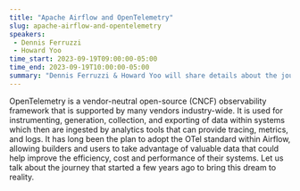```yaml
---
title: "Apache Airflow and OpenTelemetry"
slug: apache-airflow-and-opentelemetry
speakers:
 - Dennis Ferruzzi
 - Howard Yoo
time_start: 2023-09-19T09:00:00-05:00
time_end: 2023-09-19T10:00:00-05:00
summary: "Dennis Ferruzzi & Howard Yoo will share details about the journey to bring OpenTelemetry to Airflow. OpenTelemetry is a widely supported observability framework used for instrumenting, generation, collection, and exporting of data within systems which then are ingested by analytics tools that can provide tracing, metrics, and logs."
---
```


OpenTelemetry is a vendor-neutral open-source (CNCF) observability framework that is supported by many vendors industry-wide. It is used for instrumenting, generation, collection, and exporting of data within systems which then are ingested by analytics tools that can provide tracing, metrics, and logs. It has long been the plan to adopt the OTel standard within Airflow, allowing builders and users to take advantage of valuable data that could help improve the efficiency, cost and performance of their systems. Let us talk about the journey that started a few years ago to bring this dream to reality.